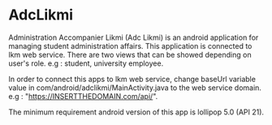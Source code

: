 # AdcLikmi
Administration Accompanier Likmi (Adc Likmi) is an android application for managing student administration affairs. This application is connected to lkm web service. There are two views that can be showed depending on user's role. e.g : student, university employee.

In order to connect this apps to lkm web service, change baseUrl variable value in com/android/adclikmi/MainActivity.java to the web service domain. e.g : "https://INSERTTHEDOMAIN.com/api/".

The minimum requirement android version of this app is lollipop 5.0 (API 21).
